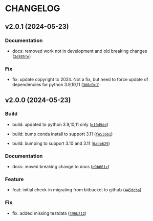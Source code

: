 # CHANGELOG



## v2.0.1 (2024-05-23)

### Documentation

* docs:  removed work not in development and old breaking changes ([`3d805fe`](https://github.com/mbari-org/oceansoundscape/commit/3d805fe82828849a5495afe80602ee1d073eb3ba))

### Fix

* fix: update copyright to 2024. Not a fix, but need to force update of dependencies for python 3.9,10,11 ([`366d9c1`](https://github.com/mbari-org/oceansoundscape/commit/366d9c17e5fa49275dfe819fe04a86cd04309b06))


## v2.0.0 (2024-05-23)

### Build

* build: updated to python 3.9,10,11 only ([`e10d9dd`](https://github.com/mbari-org/oceansoundscape/commit/e10d9ddda7ba1b23bc295f317599b6fd9a136b1d))

* build: bump conda install to support 3.11 ([`fe536b1`](https://github.com/mbari-org/oceansoundscape/commit/fe536b1f649ed21b8d71307d3fce0eacc6931829))

* build: bumping to support 3.10 and 3.11 ([`6abb629`](https://github.com/mbari-org/oceansoundscape/commit/6abb6299103cc1ff48936609a79045662b85a36a))

### Documentation

* docs: moved breaking change to docs ([`d9b661c`](https://github.com/mbari-org/oceansoundscape/commit/d9b661cbe98f4cfe0c310ac32f11a5133d642987))

### Feature

* feat: initial check-in migrating from bitbucket to github ([`445dcba`](https://github.com/mbari-org/oceansoundscape/commit/445dcbaf43b5cc1189a7ef7cabaf35c83a7ca0e8))

### Fix

* fix: added missing testdata ([`496b212`](https://github.com/mbari-org/oceansoundscape/commit/496b212273712471c39442efb3071b60511a755d))
